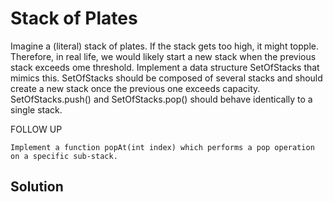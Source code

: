 # Stack of Plates

Imagine a (literal) stack of plates. If the stack gets too high, it might topple. Therefore, in real life, we would likely start a new stack when the previous stack exceeds ome threshold. Implement a data structure SetOfStacks that mimics this. SetOfStacks should be composed of several stacks and should create a new stack once the previous one exceeds capacity. SetOfStacks.push() and SetOfStacks.pop() should behave identically to a single stack.

FOLLOW UP

    Implement a function popAt(int index) which performs a pop operation on a specific sub-stack.
    
## Solution

